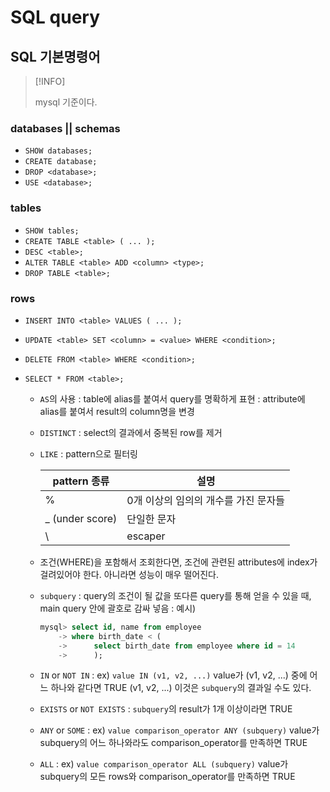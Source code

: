 # SQL query



## SQL 기본명령어


> [!INFO]
>
> mysql 기준이다.


### databases || schemas

- `SHOW databases;`
- `CREATE database;`
- `DROP <database>;`
- `USE <database>;`

### tables

- `SHOW tables;`
- `CREATE TABLE <table> ( ... );`
- `DESC <table>;`
- `ALTER TABLE <table> ADD <column> <type>;`
- `DROP TABLE <table>;`

### rows

- `INSERT INTO <table> VALUES ( ... );`
- `UPDATE <table> SET <column> = <value> WHERE <condition>;`
- `DELETE FROM <table> WHERE <condition>;`
- `SELECT * FROM <table>;`
    - `AS`의 사용
      : table에 alias를 붙여서 query를 명확하게 표현
      : attribute에 alias를 붙여서 result의 column명을 변경
    - `DISTINCT`
      : select의 결과에서 중복된 row를 제거
    - `LIKE`
      : pattern으로 필터링

      | pattern 종류    | 설명                                 |
      |-----------------|--------------------------------------|
      | %               | 0개 이상의 임의의 개수를 가진 문자들 |
      | _ (under score) | 단일한 문자                          |
      | \               | escaper                              |

    * 조건(WHERE)을 포함해서 조회한다면, 조건에 관련된 attributes에 index가 걸려있어야 한다.
      아니라면 성능이 매우 떨어진다.

    - `subquery`
      : query의 조건이 될 값을 또다른 query를 통해 얻을 수 있을 때, main query 안에 괄호로 감싸 넣음
      : 예시)
        ```sql
        mysql> select id, name from employee
            -> where birth_date < (
            ->      select birth_date from employee where id = 14
            ->      );
        ```

    - `IN` or `NOT IN`
      : ex) `value IN (v1, v2, ...)`
        value가 (v1, v2, ...) 중에 어느 하나와 같다면 TRUE
        (v1, v2, ...) 이것은 `subquery`의 결과일 수도 있다.

    - `EXISTS` or `NOT EXISTS`
      : `subquery`의 result가 1개 이상이라면 TRUE

    - `ANY` or `SOME`
      : ex) `value comparison_operator ANY (subquery)`
        value가 subquery의 어느 하나와라도 comparison_operator를 만족하면 TRUE

    - `ALL`
      : ex) `value comparison_operator ALL (subquery)`
        value가 subquery의 모든 rows와 comparison_operator를 만족하면 TRUE
